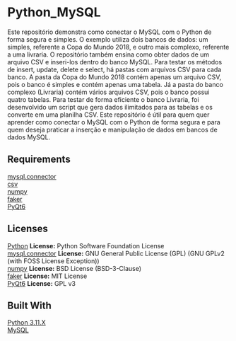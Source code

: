 # Python_MySQL
Este repositório demonstra como conectar o MySQL com o Python de forma segura e simples. O exemplo utiliza dois bancos de dados: um simples, referente a Copa do Mundo 2018, e outro mais complexo, referente a uma livraria. O repositório também ensina como obter dados de um arquivo CSV e inseri-los dentro do banco MySQL. Para testar os métodos de insert, update, delete e select, há pastas com arquivos CSV para cada banco. A pasta da Copa do Mundo 2018 contém apenas um arquivo CSV, pois o banco é simples e contém apenas uma tabela. Já a pasta do banco complexo (Livraria) contém vários arquivos CSV, pois o banco possui quatro tabelas. Para testar de forma eficiente o banco Livraria, foi desenvolvido um script que gera dados ilimitados para as tabelas e os converte em uma planilha CSV. Este repositório é útil para quem quer aprender como conectar o MySQL com o Python de forma segura e para quem deseja praticar a inserção e manipulação de dados em bancos de dados MySQL.

## Requirements
[mysql.connector](https://pypi.org/project/mysql-connector-python/)<br>
[csv](https://docs.python.org/3/library/csv.html)<br>
[numpy](https://numpy.org/)<br>
[faker](https://pypi.org/project/Faker/)<br>
[PyQt6](https://pypi.org/project/PyQt6/)<br>

## Licenses
[Python](/LICENSES/Python_LICENSE) **License:** Python Software Foundation License<br>
[mysql.connector](/LICENSES/mysql.connector_LICENSE) **License:** GNU General Public License (GPL) (GNU GPLv2 (with FOSS License Exception))<br>
[numpy](/LICENSES/numpy_LICENSE) **License:** BSD License (BSD-3-Clause)<br>
[faker](/LICENSES/faker_LICENSE) **License:** MIT License<br>
[PyQt6](/LICENSES/PyQt6_LICENSE) **License:** GPL v3

## Built With
[Python 3.11.X](https://www.python.org/)<br>
[MySQL](https://www.mysql.com/)


